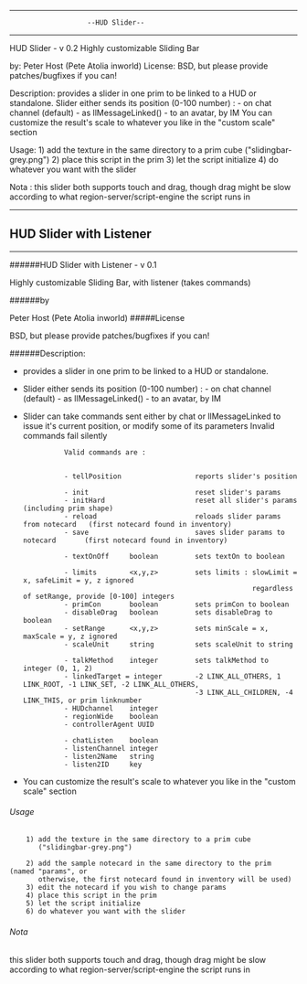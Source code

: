 *********************************************************************
                       --HUD Slider--                              
*********************************************************************
 HUD Slider - v 0.2
 Highly customizable Sliding Bar

 by:          Peter Host (Pete Atolia inworld)
 License:     BSD, but please provide patches/bugfixes if you can!

 Description: provides a slider in one prim to be linked to a HUD
              or standalone.
              Slider either sends its position (0-100 number) :
                  - on chat channel (default)
                  - as llMessageLinked()
                  - to an avatar, by IM
              You can customize the result's scale to whatever you like
              in the "custom scale" section

 Usage: 1) add the texture in the same directory to a prim cube
           ("slidingbar-grey.png")
        2) place this script in the prim
        3) let the script initialize 
        4) do whatever you want with the slider

 Nota :   this slider both supports touch and drag, though drag
          might be slow according to what region-server/script-engine
          the script runs in

*********************************************************************
##                   HUD Slider with Listener
                  
*********************************************************************
######HUD Slider with Listener - v 0.1

   Highly customizable Sliding Bar, with listener (takes commands)

######by

   Peter Host (Pete Atolia inworld)
#####License

   BSD, but please provide patches/bugfixes if you can!

######Description: 

  * provides a slider in one prim to be linked to a HUD
                or standalone.
  * Slider either sends its position (0-100 number) :
                  - on chat channel (default)
                  - as llMessageLinked()
                  - to an avatar, by IM
  * Slider can take commands sent either by chat or llMessageLinked
                to issue it's current position, or modify some of its parameters
                Invalid commands fail silently
                
				  Valid commands are :


                  - tellPosition                  reports slider's position

                  - init                          reset slider's params
                  - initHard                      reset all slider's params (including prim shape)
                  - reload                        reloads slider params from notecard   (first notecard found in inventory)
                  - save                          saves slider params to notecard       (first notecard found in inventory)

                  - textOnOff     boolean         sets textOn to boolean

                  - limits        <x,y,z>         sets limits : slowLimit = x, safeLimit = y, z ignored
                                                                regardless of setRange, provide [0-100] integers
                  - primCon       boolean         sets primCon to boolean
                  - disableDrag   boolean         sets disableDrag to boolean
                  - setRange      <x,y,z>         sets minScale = x, maxScale = y, z ignored
                  - scaleUnit     string          sets scaleUnit to string

                  - talkMethod    integer         sets talkMethod to integer (0, 1, 2)
                  - linkedTarget = integer        -2 LINK_ALL_OTHERS, 1 LINK_ROOT, -1 LINK_SET, -2 LINK_ALL_OTHERS,
                                                  -3 LINK_ALL_CHILDREN, -4 LINK_THIS, or prim linknumber
                  - HUDchannel    integer
                  - regionWide    boolean
                  - controllerAgent UUID

                  - chatListen    boolean
                  - listenChannel integer
                  - listen2Name   string
                  - listen2ID     key



 
  * You can customize the result's scale to whatever you like
                in the "custom scale" section

###### Usage
        1) add the texture in the same directory to a prim cube
           ("slidingbar-grey.png")

        2) add the sample notecard in the same directory to the prim (named "params", or 
           otherwise, the first notecard found in inventory will be used)
        3) edit the notecard if you wish to change params
        4) place this script in the prim
        5) let the script initialize 
        6) do whatever you want with the slider

###### Nota
this slider both supports touch and drag, though drag
might be slow according to what region-server/script-engine
the script runs in
